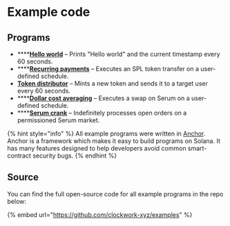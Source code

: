 # Example code

## Programs

* ****[**Hello world**](hello-world.md) – Prints "Hello world" and the current timestamp every 60 seconds.&#x20;
* ****[**Recurring payments**](recurring-payments.md) – Executes an SPL token transfer on a user-defined schedule.
* [**Token distributor**](token-distributor.md) – Mints a new token and sends it to a target user every 60 seconds.
* ****[**Dollar cost averaging**](dollar-cost-averaging.md) – Executes a swap on Serum on a user-defined schedule.
* ****[**Serum crank**](serum-crank.md) – Indefinitely processes open orders on a permissioned Serum market.

{% hint style="info" %}
All example programs were written in [Anchor](https://www.anchor-lang.com/). Anchor is a framework which makes it easy to build programs on Solana. It has many features designed to help developers avoid common smart-contract security bugs.
{% endhint %}

## Source

You can find the full open-source code for all example programs in the repo below:

{% embed url="https://github.com/clockwork-xyz/examples" %}
